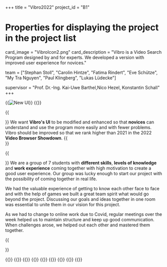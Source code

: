+++
title = "Vibro2022"
project_id = "B1"

# Properties for displaying the project in the project list
card_image = "VibroIcon2.png"
card_description = "Vibro is a Video Search Program designed by and for experts. We developed a version with improved user experience for novices."




team = ["Stephan Stoll", "Carolin Hintze", "Fatima Rindert", "Eve Schütze", "My Tra Nguyen", "Paul Klingberg", "Lukas Lüdecke"]

supervisor = "Prof. Dr.-Ing. Kai-Uwe Barthel,Nico Hezel, Konstantin Schall"
+++


{{<image src="VibroUI.png" alt="New UI" >}}
{{<mediathek id="b9784bd43399035251eaa3a1ac2211a6" title="Our project video">}}


{{<section title="Our Goal">}}
We want **Vibro's UI** to be modified and enhanced so that **novices** can understand and use the program more easily and with fewer problems. Vibro should be improved so that we rank higher than 2021 in the 2022 **Video Browser Showdown**.
{{</section>}}

{{<section title="The Team">}}
We are a group of 7 students with **different skills**, **levels of knowledge** and **work experience** coming together with high motivation to create a good user experience. Our group was lucky enough to start our project with the possibility of coming together in real life. 

We had the valuable experience of getting to know each other face to face and with the help of games we built a great team spirit what would go beyond the project. Discussing our goals and ideas together in one room was essential to unite them in our vision for this project. 

As we had to change to online work due to Covid, regular meetings over the week helped us to maintain structure and keep up good communication. When challenges arose, we helped out each other and mastered them together. 

{{</section >}}

{{<gallery>}}
{{<team-member image="stephan.png" name="Stephan">}}
{{<team-member image="caro.png" name="Caro">}}
{{<team-member image="fatima.jpg" name="Fatima">}}
{{<team-member image="eve.jpg" name="Eve">}}
{{<team-member image="my2.png" name="My">}}
{{<team-member image="Lukas.jpeg" name="Lukas">}}
{{<team-member image="paul.png" name="Paul">}}
{{</gallery>}}
